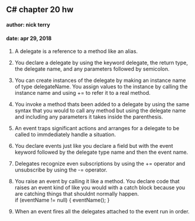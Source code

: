 ## C# chapter 20 hw 
#### author: nick terry 
#### date: apr 29, 2018 

1. A delegate is a reference to a method like an alias. 

2. You declare a delegate by using the keyword delegate, the return type, the delegate name, and any parameters followed by semicolon. 

3. You can create instances of the delegate by making an instance name of type delegateName. You assign values to the instance by calling the instance name 
and using += to refer it to a real method. 

4. You invoke a method thats been added to a delegate by using the same syntax that you would to call any method but using the delegate name and including 
any parameters it takes inside the parenthesis. 

5. An event traps significant actions and arranges for a delegate to be called to immdediately handle a situation. 

6. You declare events just like you declare a field but with the event keyword followed by the delegate type name and then the event name. 

7. Delegates recognize even subscriptions by using the += operator and unsubscribe by using the -= operator. 

8. You raise an event by calling it like a method. You declare code that raises an event kind of like you would with a catch block because you are 
catching things that shouldnt normally happen.  
	if (eventName != null)
	{
	eventName();
	} 
	
9. When an event fires all the delegates attached to the event run in order. 
